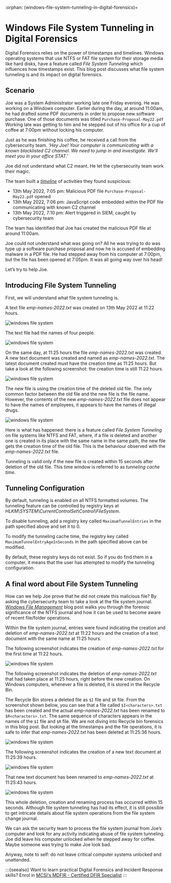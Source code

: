 :orphan:
(windows-file-system-tunneling-in-digital-forensics)=

# Windows File System Tunneling in Digital Forensics

Digital Forensics relies on the power of timestamps and timelines. Windows operating systems that use NTFS or FAT file system for their storage media like hard disks, have a feature called _File System Tunneling_ which influences how timestamps exist. This blog post discusses what file system tunneling is and its impact on digital forensics.

## Scenario

Joe was a System Administrator working late one Friday evening. He was working on a Windows computer. Earlier during the day, at around 11:00am, he had drafted some PDF documents in order to propose new software purchase. One of those documents was titled `Purchase-Proposal-May22.pdf` Working late was getting to him and he stepped out of his office for a cup of coffee at 7:00pm without locking his computer.

Just as he was finishing his coffee, he received a call from the cybersecurity team. _‘Hey Joe! Your computer is communicating with a known blacklisted C2 channel. We need to jump in and investigate. We’ll meet you in your office STAT.’_

Joe did not understand what C2 meant. He let the cybersecurity team work their magic.

The team built a _[timeline](importance-of-timelines-in-a-forensic-investigation)_ of activities they found suspicious:

- 13th May 2022, 7:05 pm: Malicious PDF file `Purchase-Proposal-May22.pdf` opened
- 13th May 2022, 7:06 pm: JavaScript code embedded within the PDF file communicating with known C2 channel
- 13th May 2022, 7:10 pm: Alert triggered in SIEM, caught by cybersecurity team

The team has identified that Joe has created the malicious PDF file at around 11:00am.

Joe could not understand what was going on? All he was trying to do was type up a software purchase proposal and now he is accused of embedding malware in a PDF file. He had stepped away from his computer at 7:00pm, but the file has been opened at 7:05pm. It was all going way over his head!

Let’s try to help Joe.

## Introducing File System Tunneling

First, we will understand what file system tunneling is.

A text file _emp-names-2022.txt_ was created on 13th May 2022 at 11:22 hours.

![windows file system](images/tunnel-1.png)

The text file had the names of four people.

![windows file system](images/tunnel-2.png)

On the same day, at 11:25 hours the file _emp-names-2022.txt_ was created. A new text document was created and named as _emp-names-2022.txt_. The latest document created must have the creation time as 11:25 hours. But take a look at the following screenshot: the creation time is still 11:22 hours.

![windows file system](images/tunnel-3.png)

The new file is using the creation time of the deleted old file. The only common factor between the old file and the new file is the file name. However, the contents of the new _emp-names-2022.txt_ file does not appear to have the names of employees, it appears to have the names of illegal drugs.

![windows file system](images/tunnel-4.png)

Here is what has happened: there is a feature called _File System Tunneling_ on file systems like NTFS and FAT, where, if a file is deleted and another one is created in its place with the same name in the same path, the new file gets the creation time of the old file. This is the behaviour observed with the _emp-names-2022.txt_ file.

Tunneling is valid only if the new file is created within 15 seconds after deletion of the old file. This time window is referred to as _tunneling cache time._

## Tunneling Configuration

By default, tunneling is enabled on all NTFS formatted volumes. The tunneling feature can be controlled by registry keys at _HLKM\SYSTEM\CurrentControlSet\Control\FileSystem_.

To disable tunneling, add a registry key called `MaximumTunnelEntries` in the path specified above and set it to 0.

To modify the tunneling cache time, the registry key called `MaximumTunnelEntryAgeInSeconds` in the path specified above can be modified.

By default, these registry keys do not exist. So if you do find them in a computer, it means that the user has attempted to modify the tunneling configuration.

## A final word about File System Tunneling

How can we help Joe prove that he did not create this malicious file? By asking the cybersecurity team to take a look at the file system journal. _[Windows File Management](forensic-importance-of-windows-file-management)_ blog post walks you through the forensic significance of the NTFS journal and how it can be used to become aware of recent file/folder operations.

Within the file system journal, entries were found indicating the creation and deletion of _emp-names-2022.txt_ at 11:22 hours and the creation of a text document with the same name at 11:25 hours.

The following screenshot indicates the creation of _emp-names-2022.txt_ for the first time at 11:22 hours.

![windows file system](images/tunnel-5.png)

The following screenshot indicates the deletion of _emp-names-2022.txt_ that had taken place at 11:25 hours, right before the new creation. On Windows computers, whenever a file is deleted, it is stored in the Recycle Bin.

The Recycle Bin stores a deleted file as `$I` file and `$R` file. From the screenshot shown below, you can see that a file called `$I<characters>.txt` has been created and the actual _emp-names-2022.txt_ has been renamed to `$R<characters>.txt`. The same sequence of characters appears in the names of the `$I` file and `$R` file. We are not diving into Recycle bin forensics in this blog post. But looking at the timestamps and the file operations, it is safe to infer that _emp-names-2022.txt_ has been deleted at 11:25:36 hours.

![windows file system](images/tunnel-6.png)

The following screenshot indicates the creation of a new text document at 11:25:39 hours.

![windows file system](images/tunnel-7.png)

That new text document has been renamed to _emp-names-2022.txt_ at 11:25:43 hours.

![windows file system](images/tunnel-8.png)

This whole deletion, creation and renaming process has occurred within 15 seconds. Although file system tunneling has had its effect, it is still possible to get intricate details about file system operations from the file system change journal.

We can ask the security team to process the file system journal from Joe’s computer and look for any activity indicating abuse of file system tunneling. Joe did leave his computer unlocked when he stepped away for coffee. Maybe someone was trying to make Joe look bad.

Anyway, note to self: do not leave critical computer systems unlocked and unattended.

:::{seealso}
Want to learn practical Digital Forensics and Incident Response skills? Enrol in [MCSI's MDFIR - Certified DFIR Specialist](https://www.mosse-institute.com/certifications/mdfir-certified-dfir-specialist.html)
:::
